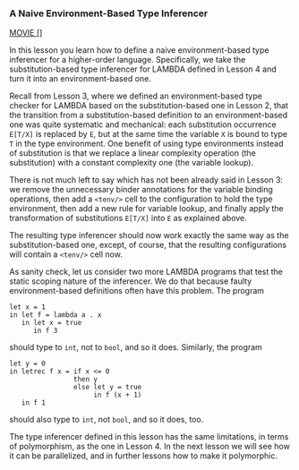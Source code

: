 <!-- Copyright (c) 2012-2016 K Team. All Rights Reserved. -->

### A Naive Environment-Based Type Inferencer

[MOVIE []]()

In this lesson you learn how to define a naive environment-based type
inferencer for a higher-order language.  Specifically, we take the
substitution-based type inferencer for LAMBDA defined in Lesson 4 and
turn it into an environment-based one.

Recall from Lesson 3, where we defined an environment-based type
checker for LAMBDA based on the substitution-based one in Lesson 2,
that the transition from a substitution-based definition to an
environment-based one was quite systematic and mechanical: each
substitution occurrence `E[T/X]` is replaced by `E`, but at the same time
the variable `X` is bound to type `T` in the type environment.  One benefit
of using type environments instead of substitution is that we replace
a linear complexity operation (the substitution) with a constant
complexity one (the variable lookup).

There is not much left to say which has not been already said in
Lesson 3: we remove the unnecessary binder annotations for the
variable binding operations, then add a `<tenv/>` cell to the
configuration to hold the type environment, then add a new rule for
variable lookup, and finally apply the transformation of substitutions
`E[T/X]` into `E` as explained above.

The resulting type inferencer should now work exactly the same way as
the substitution-based one, except, of course, that the resulting
configurations will contain a `<tenv/>` cell now.

As sanity check, let us consider two more LAMBDA programs that test
the static scoping nature of the inferencer.  We do that because
faulty environment-based definitions often have this problem.  The
program

    let x = 1
    in let f = lambda a . x
       in let x = true
          in f 3

should type to `int`, not to `bool`, and so it does.  Similarly, the
program

    let y = 0
    in letrec f x = if x <= 0
                    then y
                    else let y = true
                         in f (x + 1)
       in f 1

should also type to `int`, not `bool`, and so it does, too.

The type inferencer defined in this lesson has the same limitations,
in terms of polymorphism, as the one in Lesson 4.  In the next
lesson we will see how it can be parallelized, and in further lessons
how to make it polymorphic.
